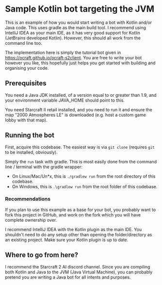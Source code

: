 # Sample Kotlin bot targeting the JVM

This is an example of how you would start writing a bot with Kotlin and/or Java code. This uses gradle as the main build
tool. I recommend using IntelliJ IDEA as your main IDE, as it has very good support for Kotlin (JetBrains developed 
Kotlin). However, this should all work from the command line too.

The implementation here is simply the tutorial bot given in https://ocraft.github.io/ocraft-s2client. You are free to
write your bot however you like, this hopefully just helps you get started with building and organising your code. 

## Prerequisites

You need a Java JDK installed, of a version equal to or greater than 1.9, and your environment variable JAVA_HOME should point to this.

You need Starcraft II retail installed, and you need to run it and ensure the map "2000 Atmospheres LE" is downloaded (e.g. host a custom game lobby with that map).

## Running the bot

First, acquire this codebase. The easiest way is via `git clone` (requires `git` to be installed, obviously).

Simply the `run` task with gradle. This is most easily done from the command line / terminal with the gradle wrapper:

- On Linux/Mac/Un\*x, this is `./gradlew run` from the root directory of this codebase.
- On Windows, this is `.\gradlew run` from the root folder of this codebase.

### Recommendations

If you plan to use this example as a base for your bot, you probably want to fork this project in GitHub, and work on the fork which you will have complete ownership over.

I recommend IntelliJ IDEA with the Kotlin plugin as the main IDE. You shouldn't need to do any setup other than opening the folder/directory as an existing project. Make sure your
Kotlin plugin is up to date.

## Where to go from here?

I recommend the Starcraft 2 AI discord channel. Since you are compiling both Kotlin and Java to the JVM (Java Virtual Machine), you can probably pretend you are writing a Java bot for all intents and purposes.
